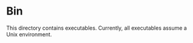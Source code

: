 Bin
===

This directory contains executables.  Currently, all executables assume a Unix environment.

